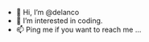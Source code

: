 - 👋 Hi, I’m @delanco
- 👀 I’m interested in coding.
- 📫 Ping me if you want to reach me ...

<!---
delanco/delanco is a ✨ special ✨ repository because its `README.md` (this file) appears on your GitHub profile.
You can click the Preview link to take a look at your changes.
--->
